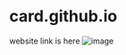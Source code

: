 # card.github.io
website link is here
![image](https://user-images.githubusercontent.com/67285213/231448966-bcc8bc1d-38c1-495b-9811-ed7c6ea6aa17.png)
